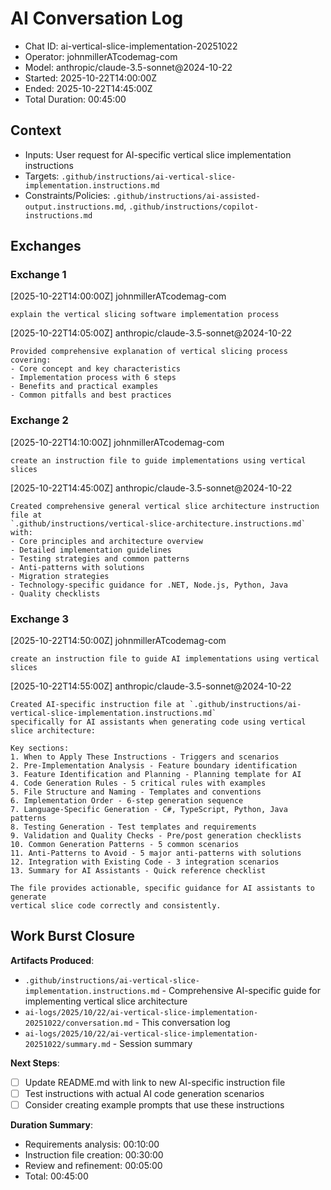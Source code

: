 # AI Conversation Log

- Chat ID: ai-vertical-slice-implementation-20251022
- Operator: johnmillerATcodemag-com
- Model: anthropic/claude-3.5-sonnet@2024-10-22
- Started: 2025-10-22T14:00:00Z
- Ended: 2025-10-22T14:45:00Z
- Total Duration: 00:45:00

## Context

- Inputs: User request for AI-specific vertical slice implementation instructions
- Targets: `.github/instructions/ai-vertical-slice-implementation.instructions.md`
- Constraints/Policies: `.github/instructions/ai-assisted-output.instructions.md`, `.github/instructions/copilot-instructions.md`

## Exchanges

### Exchange 1

[2025-10-22T14:00:00Z] johnmillerATcodemag-com

```text
explain the vertical slicing software implementation process
```

[2025-10-22T14:05:00Z] anthropic/claude-3.5-sonnet@2024-10-22

```text
Provided comprehensive explanation of vertical slicing process covering:
- Core concept and key characteristics
- Implementation process with 6 steps
- Benefits and practical examples
- Common pitfalls and best practices
```

### Exchange 2

[2025-10-22T14:10:00Z] johnmillerATcodemag-com

```text
create an instruction file to guide implementations using vertical slices
```

[2025-10-22T14:45:00Z] anthropic/claude-3.5-sonnet@2024-10-22

```text
Created comprehensive general vertical slice architecture instruction file at
`.github/instructions/vertical-slice-architecture.instructions.md` with:
- Core principles and architecture overview
- Detailed implementation guidelines
- Testing strategies and common patterns
- Anti-patterns with solutions
- Migration strategies
- Technology-specific guidance for .NET, Node.js, Python, Java
- Quality checklists
```

### Exchange 3

[2025-10-22T14:50:00Z] johnmillerATcodemag-com

```text
create an instruction file to guide AI implementations using vertical slices
```

[2025-10-22T14:55:00Z] anthropic/claude-3.5-sonnet@2024-10-22

```text
Created AI-specific instruction file at `.github/instructions/ai-vertical-slice-implementation.instructions.md`
specifically for AI assistants when generating code using vertical slice architecture:

Key sections:
1. When to Apply These Instructions - Triggers and scenarios
2. Pre-Implementation Analysis - Feature boundary identification
3. Feature Identification and Planning - Planning template for AI
4. Code Generation Rules - 5 critical rules with examples
5. File Structure and Naming - Templates and conventions
6. Implementation Order - 6-step generation sequence
7. Language-Specific Generation - C#, TypeScript, Python, Java patterns
8. Testing Generation - Test templates and requirements
9. Validation and Quality Checks - Pre/post generation checklists
10. Common Generation Patterns - 5 common scenarios
11. Anti-Patterns to Avoid - 5 major anti-patterns with solutions
12. Integration with Existing Code - 3 integration scenarios
13. Summary for AI Assistants - Quick reference checklist

The file provides actionable, specific guidance for AI assistants to generate
vertical slice code correctly and consistently.
```

## Work Burst Closure

**Artifacts Produced**:

- `.github/instructions/ai-vertical-slice-implementation.instructions.md` - Comprehensive AI-specific guide for implementing vertical slice architecture
- `ai-logs/2025/10/22/ai-vertical-slice-implementation-20251022/conversation.md` - This conversation log
- `ai-logs/2025/10/22/ai-vertical-slice-implementation-20251022/summary.md` - Session summary

**Next Steps**:

- [ ] Update README.md with link to new AI-specific instruction file
- [ ] Test instructions with actual AI code generation scenarios
- [ ] Consider creating example prompts that use these instructions

**Duration Summary**:

- Requirements analysis: 00:10:00
- Instruction file creation: 00:30:00
- Review and refinement: 00:05:00
- Total: 00:45:00
